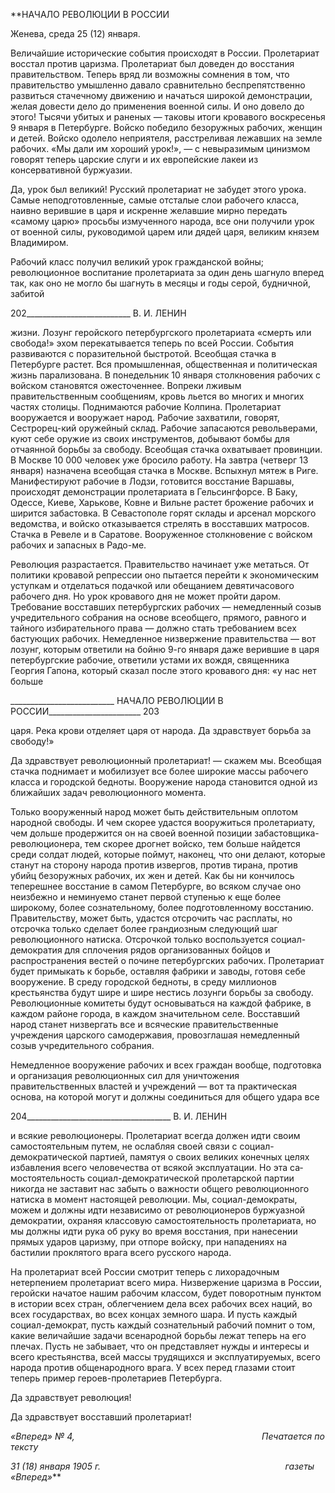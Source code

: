 **НАЧАЛО РЕВОЛЮЦИИ В РОССИИ

Женева, среда 25 (12) января.

Величайшие исторические события происходят в России. Пролетариат восстал про­тив царизма. Пролетариат был доведен до восстания правительством. Теперь вряд ли возможны сомнения в том, что правительство умышленно давало сравнительно бес­препятственно развиться стачечному движению и начаться широкой демонстрации, желая довести дело до применения военной силы. И оно довело до этого! Тысячи уби­тых и раненых — таковы итоги кровавого воскресенья 9 января в Петербурге. Войско победило безоружных рабочих, женщин и детей. Войско одолело неприятеля, расстре­ливая лежавших на земле рабочих. «Мы дали им хороший урок!», — с невыразимым цинизмом говорят теперь царские слуги и их европейские лакеи из консервативной буржуазии.

Да, урок был великий! Русский пролетариат не забудет этого урока. Самые неподго­товленные, самые отсталые слои рабочего класса, наивно верившие в царя и искренне желавшие мирно передать «самому царю» просьбы измученного народа, все они полу­чили урок от военной силы, руководимой царем или дядей царя, великим князем Вла­димиром.

Рабочий класс получил великий урок гражданской войны; революционное воспита­ние пролетариата за один день шагнуло вперед так, как оно не могло бы шагнуть в ме­сяцы и годы серой, будничной, забитой

  

202__________________________ В. И. ЛЕНИН

жизни. Лозунг геройского петербургского пролетариата «смерть или свобода!» эхом перекатывается теперь по всей России. События развиваются с поразительной быстро­той. Всеобщая стачка в Петербурге растет. Вся промышленная, общественная и поли­тическая жизнь парализована. В понедельник 10 января столкновения рабочих с вой­ском становятся ожесточеннее. Вопреки лживым правительственным сообщениям, кровь льется во многих и многих частях столицы. Поднимаются рабочие Колпина. Пролетариат вооружается и вооружает народ. Рабочие захватили, говорят, Сестрорец-кий оружейный склад. Рабочие запасаются револьверами, куют себе оружие из своих инструментов, добывают бомбы для отчаянной борьбы за свободу. Всеобщая стачка охватывает провинции. В Москве 10 000 человек уже бросило работу. На завтра (чет­верг 13 января) назначена всеобщая стачка в Москве. Вспыхнул мятеж в Риге. Манифе­стируют рабочие в Лодзи, готовится восстание Варшавы, происходят демонстрации пролетариата в Гельсингфорсе. В Баку, Одессе, Киеве, Харькове, Ковне и Вильне рас­тет брожение рабочих и ширится забастовка. В Севастополе горят склады и арсенал морского ведомства, и войско отказывается стрелять в восставших матросов. Стачка в Ревеле и в Саратове. Вооруженное столкновение с войском рабочих и запасных в Радо-ме.

Революция разрастается. Правительство начинает уже метаться. От политики крова­вой репрессии оно пытается перейти к экономическим уступкам и отделаться подачкой или обещанием девятичасового рабочего дня. Но урок кровавого дня не может пройти даром. Требование восставших петербургских рабочих — немедленный созыв учреди­тельного собрания на основе всеобщего, прямого, равного и тайного избирательного права — должно стать требованием всех бастующих рабочих. Немедленное низверже­ние правительства — вот лозунг, которым ответили на бойню 9-го января даже верив­шие в царя петербургские рабочие, ответили устами их вождя, священника Георгия Га­пона, который сказал после этого кровавого дня: «у нас нет больше

  

__________________________ НАЧАЛО РЕВОЛЮЦИИ В РОССИИ_______________________ 203

царя. Река крови отделяет царя от народа. Да здравствует борьба за свободу!»

Да здравствует революционный пролетариат! — скажем мы. Всеобщая стачка под­нимает и мобилизует все более широкие массы рабочего класса и городской бедноты. Вооружение народа становится одной из ближайших задач революционного момента.

Только вооруженный народ может быть действительным оплотом народной свобо­ды. И чем скорее удастся вооружиться пролетариату, чем дольше продержится он на своей военной позиции забастовщика-революционера, тем скорее дрогнет войско, тем больше найдется среди солдат людей, которые поймут, наконец, что они делают, кото­рые станут на сторону народа против извергов, против тирана, против убийц безоруж­ных рабочих, их жен и детей. Как бы ни кончилось теперешнее восстание в самом Пе­тербурге, во всяком случае оно неизбежно и неминуемо станет первой ступенью к еще более широкому, более сознательному, более подготовленному восстанию. Правитель­ству, может быть, удастся отсрочить час расплаты, но отсрочка только сделает более грандиозным следующий шаг революционного натиска. Отсрочкой только воспользу­ется социал-демократия для сплочения рядов организованных бойцов и распростране­ния вестей о почине петербургских рабочих. Пролетариат будет примыкать к борьбе, оставляя фабрики и заводы, готовя себе вооружение. В среду городской бедноты, в среду миллионов крестьянства будут шире и шире нестись лозунги борьбы за свободу. Революционные комитеты будут основываться на каждой фабрике, в каждом районе города, в каждом значительном селе. Восставший народ станет низвергать все и всяче­ские правительственные учреждения царского самодержавия, провозглашая немедлен­ный созыв учредительного собрания.

Немедленное вооружение рабочих и всех граждан вообще, подготовка и организация революционных сил для уничтожения правительственных властей и учреждений — вот та практическая основа, на которой могут и должны соединиться для общего удара все

  

204____________________________________ В. И. ЛЕНИН

и всякие революционеры. Пролетариат всегда должен идти своим самостоятельным пу­тем, не ослабляя своей связи с социал-демократической партией, памятуя о своих вели­ких конечных целях избавления всего человечества от всякой эксплуатации. Но эта са­мостоятельность социал-демократической пролетарской партии никогда не заставит нас забыть о важности общего революционного натиска в момент настоящей револю­ции. Мы, социал-демократы, можем и должны идти независимо от революционеров буржуазной демократии, охраняя классовую самостоятельность пролетариата, но мы должны идти рука об руку во время восстания, при нанесении прямых ударов царизму, при отпоре войску, при нападениях на бастилии проклятого врага всего русского наро­да.

На пролетариат всей России смотрит теперь с лихорадочным нетерпением пролета­риат всего мира. Низвержение царизма в России, геройски начатое нашим рабочим классом, будет поворотным пунктом в истории всех стран, облегчением дела всех ра­бочих всех наций, во всех государствах, во всех концах земного шара. И пусть каждый социал-демократ, пусть каждый сознательный рабочий помнит о том, какие величай­шие задачи всенародной борьбы лежат теперь на его плечах. Пусть не забывает, что он представляет нужды и интересы и всего крестьянства, всей массы трудящихся и экс­плуатируемых, всего народа против общенародного врага. У всех перед глазами стоит теперь пример героев-пролетариев Петербурга.

Да здравствует революция!

Да здравствует восставший пролетариат!

_«Вперед» № 4,                                                                            Печатается по тексту_

_31 (18) января 1905 г.                                                                           газеты «Вперед»_**